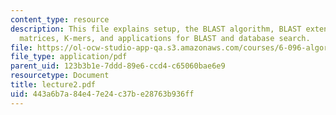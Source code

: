 ```yaml
---
content_type: resource
description: This file explains setup, the BLAST algorithm, BLAST extensions, substitutions
  matrices, K-mers, and applications for BLAST and database search.
file: https://ol-ocw-studio-app-qa.s3.amazonaws.com/courses/6-096-algorithms-for-computational-biology-spring-2005/443a6b7a84e47e24c37be28763b936ff_lecture2.pdf
file_type: application/pdf
parent_uid: 123b3b1e-7ddd-89e6-ccd4-c65060bae6e9
resourcetype: Document
title: lecture2.pdf
uid: 443a6b7a-84e4-7e24-c37b-e28763b936ff
---
```

